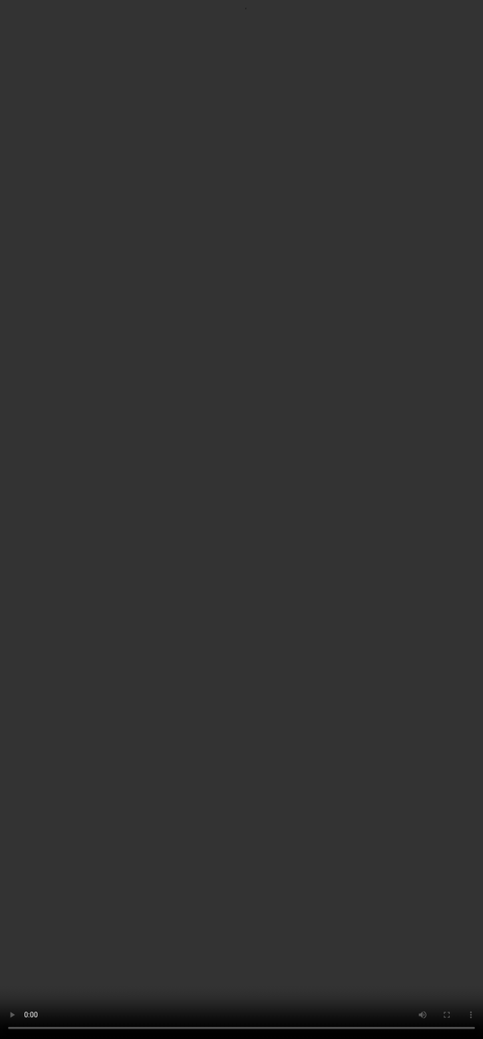 # <span style="color: #364BC9">Evaluation of Responses</span>

<video src="${PRIVATE_PREFERENCE_RANKING_VIDEO_4}" frameborder="0" allowfullscreen style="position: absolute; top: 0; left: 0; width: 100%; height: 100%; border: none; object-fit: cover;" controls="" controlslist="nodownload nofullscreen" style="width: 100%" />

When comparing two or more outputs from an AI system (such as a language model), a **rubric** helps human evaluators make consistent, informed decisions about **which response is better—** and *why*. A *rubric* is a **structured evaluation guide** consisting of several dimensions used to evaluate or score a response based on specific criteria.

In simple words, a rubric tells you:

* **What to look for** in a response (e.g., completeness, relevance, accuracy)
* **How to judge it** (e.g., no issues, minor issues, major issues)
* **Why it matters** (how it impacts quality or user satisfaction)

**The rubric used here consists of 8 dimensions followed by the overall quality rating, explained in detail below:**

1. Instruction Following
2. Factual Accuracy
3. Content Relevance
4. Completeness
5. Writing Style and Tone
6. Collaborativity
7. Context Awareness
8. Safety